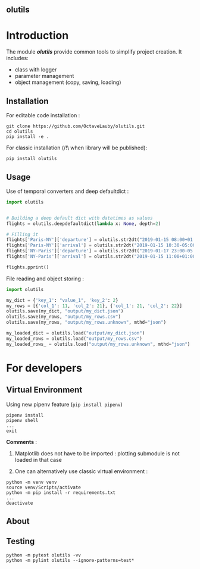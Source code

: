 olutils
---


# Introduction

The module ***olutils*** provide common tools to simplify project creation. It includes:
- class with logger
- parameter management
- object management (copy, saving, loading)


## Installation

For editable code installation :

```
git clone https://github.com/OctaveLauby/olutils.git
cd olutils
pip install -e .
```

For classic installation (/!\ when library will be published):

```
pip install olutils
```


## Usage


Use of temporal converters and deep defaultdict :

```python
import olutils


# Building a deep default dict with datetimes as values
flights = olutils.deepdefaultdict(lambda x: None, depth=2)

# Filling it
flights['Paris-NY']['departure'] = olutils.str2dt("2019-01-15 08:00+01:00")
flights['Paris-NY']['arrival'] = olutils.str2dt("2019-01-15 10:30-05:00")
flights['NY-Paris']['departure'] = olutils.str2dt("2019-01-17 23:00-05:00")
flights['NY-Paris']['arrival'] = olutils.str2dt("2019-01-15 11:00+01:00")

flights.pprint()
```


File reading and object storing :

```python
import olutils

my_dict = {'key_1': "value_1", 'key_2': 2}
my_rows = [{'col_1': 11, 'col_2': 21}, {'col_1': 21, 'col_2': 22}]
olutils.save(my_dict, "output/my_dict.json")
olutils.save(my_rows, "output/my_rows.csv")
olutils.save(my_rows, "output/my_rows.unknown", mthd="json")

my_loaded_dict = olutils.load("output/my_dict.json")
my_loaded_rows = olutils.load("output/my_rows.csv")
my_loaded_rows_ = olutils.load("output/my_rows.unknown", mthd="json")
```



# For developers

## Virtual Environment

Using new pipenv feature (`pip install pipenv`)

```
pipenv install
pipenv shell
...
exit
```


**Comments** :

1. Matplotlib does not have to be imported : plotting submodule is not loaded in that case

2. One can alternatively use classic virtual environment :

```
python -m venv venv
source venv/Scripts/activate
python -m pip install -r requirements.txt
...
deactivate
```

## About




## Testing

```
python -m pytest olutils -vv
python -m pylint olutils --ignore-patterns=test*
```
